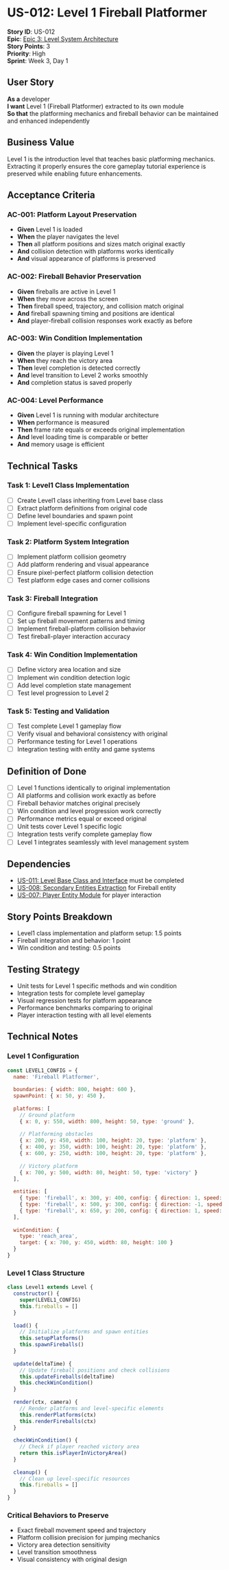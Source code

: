 # US-012: Level 1 Fireball Platformer

**Story ID**: US-012  
**Epic**: [Epic 3: Level System Architecture](../epics/epic-3-level-system.md)  
**Story Points**: 3  
**Priority**: High  
**Sprint**: Week 3, Day 1  

## User Story

**As a** developer  
**I want** Level 1 (Fireball Platformer) extracted to its own module  
**So that** the platforming mechanics and fireball behavior can be maintained and enhanced independently  

## Business Value

Level 1 is the introduction level that teaches basic platforming mechanics. Extracting it properly ensures the core gameplay tutorial experience is preserved while enabling future enhancements.

## Acceptance Criteria

### AC-001: Platform Layout Preservation
- **Given** Level 1 is loaded
- **When** the player navigates the level
- **Then** all platform positions and sizes match original exactly
- **And** collision detection with platforms works identically
- **And** visual appearance of platforms is preserved

### AC-002: Fireball Behavior Preservation
- **Given** fireballs are active in Level 1
- **When** they move across the screen  
- **Then** fireball speed, trajectory, and collision match original
- **And** fireball spawning timing and positions are identical
- **And** player-fireball collision responses work exactly as before

### AC-003: Win Condition Implementation
- **Given** the player is playing Level 1
- **When** they reach the victory area
- **Then** level completion is detected correctly
- **And** level transition to Level 2 works smoothly
- **And** completion status is saved properly

### AC-004: Level Performance
- **Given** Level 1 is running with modular architecture
- **When** performance is measured
- **Then** frame rate equals or exceeds original implementation
- **And** level loading time is comparable or better
- **And** memory usage is efficient

## Technical Tasks

### Task 1: Level1 Class Implementation
- [ ] Create Level1 class inheriting from Level base class
- [ ] Extract platform definitions from original code
- [ ] Define level boundaries and spawn point
- [ ] Implement level-specific configuration

### Task 2: Platform System Integration
- [ ] Implement platform collision geometry
- [ ] Add platform rendering and visual appearance
- [ ] Ensure pixel-perfect platform collision detection
- [ ] Test platform edge cases and corner collisions

### Task 3: Fireball Integration
- [ ] Configure fireball spawning for Level 1
- [ ] Set up fireball movement patterns and timing
- [ ] Implement fireball-platform collision behavior
- [ ] Test fireball-player interaction accuracy

### Task 4: Win Condition Implementation
- [ ] Define victory area location and size
- [ ] Implement win condition detection logic
- [ ] Add level completion state management
- [ ] Test level progression to Level 2

### Task 5: Testing and Validation
- [ ] Test complete Level 1 gameplay flow
- [ ] Verify visual and behavioral consistency with original
- [ ] Performance testing for Level 1 operations
- [ ] Integration testing with entity and game systems

## Definition of Done

- [ ] Level 1 functions identically to original implementation
- [ ] All platforms and collision work exactly as before
- [ ] Fireball behavior matches original precisely  
- [ ] Win condition and level progression work correctly
- [ ] Performance metrics equal or exceed original
- [ ] Unit tests cover Level 1 specific logic
- [ ] Integration tests verify complete gameplay flow
- [ ] Level 1 integrates seamlessly with level management system

## Dependencies

- [US-011: Level Base Class and Interface](epic-3.1-level-base-class.md) must be completed
- [US-008: Secondary Entities Extraction](../stories/epic-2.3-secondary-entities.md) for Fireball entity
- [US-007: Player Entity Module](../stories/epic-2.2-player-entity.md) for player interaction

## Story Points Breakdown

- Level1 class implementation and platform setup: 1.5 points
- Fireball integration and behavior: 1 point  
- Win condition and testing: 0.5 points

## Testing Strategy

- Unit tests for Level 1 specific methods and win condition
- Integration tests for complete level gameplay
- Visual regression tests for platform appearance
- Performance benchmarks comparing to original
- Player interaction testing with all level elements

## Technical Notes

### Level 1 Configuration
```javascript
const LEVEL1_CONFIG = {
  name: 'Fireball Platformer',
  
  boundaries: { width: 800, height: 600 },
  spawnPoint: { x: 50, y: 450 },
  
  platforms: [
    // Ground platform
    { x: 0, y: 550, width: 800, height: 50, type: 'ground' },
    
    // Platforming obstacles
    { x: 200, y: 450, width: 100, height: 20, type: 'platform' },
    { x: 400, y: 350, width: 100, height: 20, type: 'platform' },
    { x: 600, y: 250, width: 100, height: 20, type: 'platform' },
    
    // Victory platform  
    { x: 700, y: 500, width: 80, height: 50, type: 'victory' }
  ],
  
  entities: [
    { type: 'fireball', x: 300, y: 400, config: { direction: 1, speed: 5 } },
    { type: 'fireball', x: 500, y: 300, config: { direction: -1, speed: 5 } },
    { type: 'fireball', x: 650, y: 200, config: { direction: 1, speed: 5 } }
  ],
  
  winCondition: {
    type: 'reach_area',
    target: { x: 700, y: 450, width: 80, height: 100 }
  }
}
```

### Level 1 Class Structure
```javascript
class Level1 extends Level {
  constructor() {
    super(LEVEL1_CONFIG)
    this.fireballs = []
  }
  
  load() {
    // Initialize platforms and spawn entities
    this.setupPlatforms()
    this.spawnFireballs()
  }
  
  update(deltaTime) {
    // Update fireball positions and check collisions
    this.updateFireballs(deltaTime)
    this.checkWinCondition()
  }
  
  render(ctx, camera) {
    // Render platforms and level-specific elements
    this.renderPlatforms(ctx)
    this.renderFireballs(ctx)
  }
  
  checkWinCondition() {
    // Check if player reached victory area
    return this.isPlayerInVictoryArea()
  }
  
  cleanup() {
    // Clean up level-specific resources
    this.fireballs = []
  }
}
```

### Critical Behaviors to Preserve
- Exact fireball movement speed and trajectory
- Platform collision precision for jumping mechanics
- Victory area detection sensitivity
- Level transition smoothness
- Visual consistency with original design